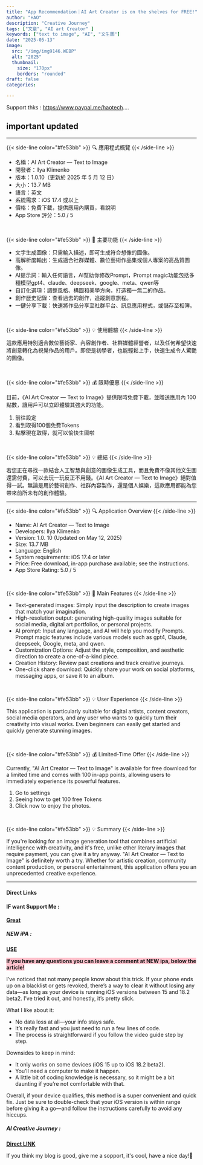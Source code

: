 ```yaml
---
title: "App Recommendation｜AI Art Creator is on the shelves for FREE!"
author: "HAO"
description: "Creative Journey"
tags: ["文章", "AI art Creator" ]
keywords: ["text to image", "AI", "文生圖"]
date: "2025-05-13"
image:
  src: "/img/img9146.WEBP"
  alt: "2025"
  thumbnail:
    size: "170px"
    borders: "rounded"
draft: false
categories:

---
```


Support thks : https://www.paypal.me/haotech....
<!--more-->

## **important updated**

---

{{< side-line color="#fe53bb" >}}
🔍 應用程式概覽
{{< /side-line >}}

* 名稱：AI Art Creator — Text to Image
* 開發者：Ilya Klimenko
* 版本：1.0.10（更新於 2025 年 5 月 12 日）
* 大小：13.7 MB
* 語言：英文
* 系統需求：iOS 17.4 或以上
* 價格：免費下載，提供應用內購買，看說明
* App Store 評分：5.0 / 5

<br>

{{< side-line color="#fe53bb" >}}
🎨 主要功能
{{< /side-line >}}

* 文字生成圖像：只需輸入描述，即可生成符合想像的圖像。
* 高解析度輸出：生成適合社群媒體、數位藝術作品集或個人專案的高品質圖像。
* AI提示詞：輸入任何語言，AI幫助你修改Prompt，Prompt magic功能包括多種模型gpt4、claude、deepseek、google、meta、qwen等
* 自訂化選項：調整風格、構圖和美學方向，打造獨一無二的作品。
* 創作歷史記錄：查看過去的創作，追蹤創意旅程。
* 一鍵分享下載：快速將作品分享至社群平台、訊息應用程式，或儲存至相簿。 

<br>

{{< side-line color="#fe53bb" >}}
💡 使用體驗
{{< /side-line >}}

這款應用特別適合數位藝術家、內容創作者、社群媒體經營者，以及任何希望快速將創意轉化為視覺作品的用戶。即使是初學者，也能輕鬆上手，快速生成令人驚艷的圖像。

<br>

{{< side-line color="#fe53bb" >}}
💰 限時優惠
{{< /side-line >}}

目前，《AI Art Creator — Text to Image》提供限時免費下載，並贈送應用內 100 點數，讓用戶可以立即體驗其強大的功能。

1. 前往設定
2. 看到取得100個免費Tokens
3. 點擊現在取得，就可以愉快生圖啦

<br>

{{< side-line color="#fe53bb" >}}
💡 總結
{{< /side-line >}}

若您正在尋找一款結合人工智慧與創意的圖像生成工具，而且免費不像其他文生圖還需付費，可以去玩一玩反正不用錢。《AI Art Creator — Text to Image》絕對值得一試。無論是用於藝術創作、社群內容製作，還是個人娛樂，這款應用都能為您帶來前所未有的創作體驗。

---

{{< side-line color="#fe53bb" >}}
🔍 Application Overview
{{< /side-line >}}

* Name: AI Art Creator — Text to Image
* Developers: Ilya Klimenko
* Version: 1.0. 10 (Updated on May 12, 2025)
* Size: 13.7 MB
* Language: English
* System requirements: iOS 17.4 or later
* Price: Free download, in-app purchase available; see the instructions.
* App Store Rating: 5.0 / 5

<br>

{{< side-line color="#fe53bb" >}}
🎨 Main Features
{{< /side-line >}}

* Text-generated images: Simply input the description to create images that match your imagination.
* High-resolution output: generating high-quality images suitable for social media, digital art portfolios, or personal projects.
* AI prompt: Input any language, and AI will help you modify Prompts. Prompt magic features include various models such as gpt4, Claude, deepseek, Google, meta, and qwen.
* Customization Options: Adjust the style, composition, and aesthetic direction to create a one-of-a-kind piece.
* Creation History: Review past creations and track creative journeys.
* One-click share download: Quickly share your work on social platforms, messaging apps, or save it to an album.

<br>

{{< side-line color="#fe53bb" >}}
💡 User Experience
{{< /side-line >}}

This application is particularly suitable for digital artists, content creators, social media operators, and any user who wants to quickly turn their creativity into visual works. Even beginners can easily get started and quickly generate stunning images.

<br>

{{< side-line color="#fe53bb" >}}
💰 Limited-Time Offer
{{< /side-line >}}

Currently, "AI Art Creator — Text to Image" is available for free download for a limited time and comes with 100 in-app points, allowing users to immediately experience its powerful features.

1. Go to settings
2. Seeing how to get 100 free Tokens
3. Click now to enjoy the photos.

<br>

{{< side-line color="#fe53bb" >}}
💡 Summary
{{< /side-line >}}

If you're looking for an image generation tool that combines artificial intelligence with creativity, and it's free, unlike other literary images that require payment, you can give it a try anyway. "AI Art Creator — Text to Image" is definitely worth a try. Whether for artistic creation, community content production, or personal entertainment, this application offers you an unprecedented creative experience.

---

#### **Direct Links**

#### **<and font style="background: "> IF want Support Me :</font>** 
**[Great](https://www.paypal.me/haotech)**

##### **<and font style="background: "> NEW iPA : </font>** 
**[USE](https://www.patreon.com/hao8?utm_medium=unknown&utm_source=join_link&utm_campaign=creatorshare_creator&utm_content=copyLink)**

**<and font style="background:pink"> If you have any questions you can leave a comment at NEW ipa, below the article!</font>**

I’ve noticed that not many people know about this trick. If your phone ends up on a blacklist or gets revoked, there’s a way to clear it without losing any data—as long as your device is running iOS versions between 15 and 18.2 beta2. I’ve tried it out, and honestly, it’s pretty slick.

What I like about it:

- No data loss at all—your info stays safe.
- It’s really fast and you just need to run a few lines of code.
- The process is straightforward if you follow the video guide step by step.

Downsides to keep in mind:

- It only works on some devices (iOS 15 up to iOS 18.2 beta2).
- You’ll need a computer to make it happen.
- A little bit of coding knowledge is necessary, so it might be a bit daunting if you’re not comfortable with that.

Overall, if your device qualifies, this method is a super convenient and quick fix. Just be sure to double-check that your iOS version is within range before giving it a go—and follow the instructions carefully to avoid any hiccups.

##### **<font style="background: "> AI Creative Journey :</font>** 
**[ Direct LINK ](https://is.gd/49avKM)**

If you think my blog is good, give me a sopport, it's cool, have a nice day!🤗